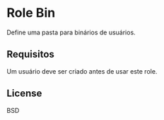Role Bin
=========

Define uma pasta para binários de usuários.

Requisitos
------------

Um usuário deve ser criado antes de usar este role.

License
-------

BSD
